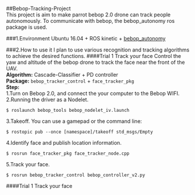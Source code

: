 ##Bebop-Tracking-Project  
This project is aim to make parrot bebop 2.0 drone can track people autonomously. To communicate with bebop, the bebop_autonomy ros package is used.   

###1.Environment 
Ubuntu 16.04 + ROS kinetic + [bebop_autonomy](http://http://wiki.ros.org/bebop_autonomy)   

###2.How to use it
I plan to use various recognition and tracking algorithms to achieve the desired functions.
####Trial 1 Track your face
Control the yaw and altitude of the bebop drone to track the face near the front of the UAV.       
**Algorithm:** Cascade-Classifier + PD controller   
**Package:** `bebop_tracker_control` + `face_tracker_pkg`        
**Step:**   
1.Turn on Bebop 2.0, and connect the your computer to the Bebop WIFI.    
2.Running the driver as a Nodelet.   

    $ roslaunch bebop_tools bebop_nodelet_iv.launch
3.Takeoff. You can use a gamepad or the command line:   

    $ rostopic pub --once [namespace]/takeoff std_msgs/Empty    
4.Identify face and publish location information.   

    $ rosrun face_tracker_pkg face_tracker_node.cpp   
5.Track your face.


    $ rosrun bebop_tracker_control bebop_controller_v2.py   

####Trial 1 Track your face